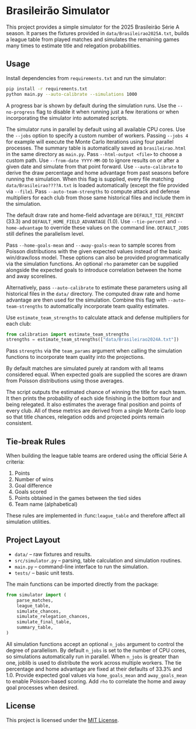 # Brasileirão Simulator

This project provides a simple simulator for the 2025 Brasileirão Série A season. It parses the fixtures provided in `data/Brasileirao2025A.txt`, builds a league table from played matches and simulates the remaining games many times to estimate title and relegation probabilities.

## Usage

Install dependencies from `requirements.txt` and run the simulator:

```bash
pip install -r requirements.txt
python main.py --auto-calibrate --simulations 1000
```

A progress bar is shown by default during the simulation runs. Use the
`--no-progress` flag to disable it when running just a few iterations or when
incorporating the simulator into automated scripts.

The simulator runs in parallel by default using all available CPU cores. Use the
`--jobs` option to specify a custom number of workers. Passing `--jobs 4` for
example will execute the Monte Carlo iterations using four parallel processes.
The summary table is automatically saved as `brasileirao.html` in the same
directory as `main.py`. Pass `--html-output <file>` to choose a custom path.
Use `--from-date YYYY-MM-DD` to ignore results on or after a given date and
simulate from that point forward. Use `--auto-calibrate` to derive the draw
percentage and home advantage from past seasons before running the simulation.
When this flag is supplied, every file matching `data/Brasileirao????A.txt` is
loaded automatically (except the file provided via `--file`).
Pass `--auto-team-strengths` to compute attack and defense multipliers for each
club from those same historical files and include them in the simulation.

The default draw rate and home-field advantage are
`DEFAULT_TIE_PERCENT` (33.3) and `DEFAULT_HOME_FIELD_ADVANTAGE` (1.0).
Use `--tie-percent` and `--home-advantage` to override these values on the
command line. `DEFAULT_JOBS` still defines the parallelism level.

Pass `--home-goals-mean` and `--away-goals-mean` to sample scores from Poisson
distributions with the given expected values instead of the basic win/draw/loss
model. These options can also be provided programmatically via the simulation
functions. An optional `rho` parameter can be supplied alongside the expected
goals to introduce correlation between the home and away scorelines.

Alternatively, pass `--auto-calibrate` to estimate these parameters using all
historical files in the `data/` directory. The computed draw rate and home
advantage are then used for the simulation. Combine this flag with
`--auto-team-strengths` to automatically incorporate team quality estimates.

Use ``estimate_team_strengths`` to calculate attack and defense multipliers for
each club:

```python
from calibration import estimate_team_strengths
strengths = estimate_team_strengths(["data/Brasileirao2024A.txt"])
```

Pass ``strengths`` via the ``team_params`` argument when calling the simulation
functions to incorporate team quality into the projections.

By default matches are simulated purely at random with all teams considered
equal. When expected goals are supplied the scores are drawn from Poisson
distributions using those averages.

The script outputs the estimated chance of winning the title for each team. It then prints the probability of each side finishing in the bottom four and being relegated. It also estimates the average final position and points of every club.
All of these metrics are derived from a single Monte Carlo loop so that title chances, relegation odds and projected points remain consistent.

## Tie-break Rules

When building the league table teams are ordered using the official Série A criteria:

1. Points
2. Number of wins
3. Goal difference
4. Goals scored
5. Points obtained in the games between the tied sides
6. Team name (alphabetical)

These rules are implemented in :func:`league_table` and therefore affect all simulation utilities.

## Project Layout

- `data/` – raw fixtures and results.
- `src/simulator.py` – parsing, table calculation and simulation routines.
- `main.py` – command-line interface to run the simulation.
- `tests/` – basic unit tests.

The main functions can be imported directly from the package:

```python
from simulator import (
    parse_matches,
    league_table,
    simulate_chances,
    simulate_relegation_chances,
    simulate_final_table,
    summary_table,
)
```

All simulation functions accept an optional ``n_jobs`` argument to control the
degree of parallelism. By default ``n_jobs`` is set to the number of CPU cores,
so simulations automatically run in parallel. When ``n_jobs`` is greater than
one, joblib is used to distribute the work across multiple workers. The tie
percentage and home advantage are fixed at their defaults of 33.3% and 1.0.
Provide expected goal values via ``home_goals_mean`` and ``away_goals_mean`` to
enable Poisson-based scoring. Add ``rho`` to correlate the home and away goal
processes when desired.

## License

This project is licensed under the [MIT License](LICENSE).
